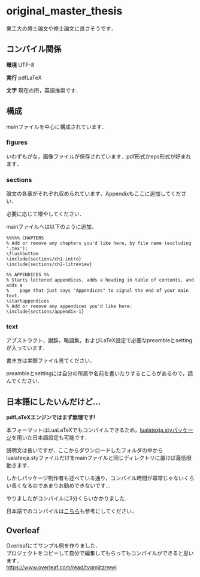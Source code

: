 # original_master_thesis
東工大の博士論文や修士論文に良さそうです．

## コンパイル関係
**環境** UTF-8

**実行** pdfLaTeX

**文字** 現在の所，英語推奨です．

## 構成
mainファイルを中心に構成されています．
### figures
いわずもがな，画像ファイルが保存されています．pdf形式かeps形式が好まれます．
### sections
論文の各章がそれぞれ収められています．Appendixもここに追加してください．

必要に応じて増やしてください．

mainファイルへは以下のように追加．
```
%%%%% CHAPTERS
% Add or remove any chapters you'd like here, by file name (excluding '.tex'):
\flushbottom
\include{sections/ch1-intro}
\include{sections/ch2-litreview}

%% APPENDICES %% 
% Starts lettered appendices, adds a heading in table of contents, and adds a
%    page that just says "Appendices" to signal the end of your main text.
\startappendices
% Add or remove any appendices you'd like here:
\include{sections/appendix-1}
```
### text
アブストラクト，謝辞，略語集，およびLaTeX設定で必要なpreambleとsettingが入っています．

書き方は実際ファイル見てください．

preambleとsettingには自分の所属や名前を書いたりするところがあるので，読んでください．
## 日本語にしたいんだけど…
**pdfLaTeXエンジンではまず無理です!**

本フォーマットはLuaLaTeXでもコンパイルできるため，[lualatexja.styパッケージ](https://www.ctan.org/pkg/luatexja)を用いた日本語設定も可能です．

説明文は長いですが，ここからダウンロードしたフォルダの中からlualatexja.styファイルだけをmainファイルと同じディレクトリに置けば最低限動きます．

しかしパッケージ制作者も述べている通り，コンパイル時間が尋常じゃないくらい長くなるのであまりお勧めできないです…

やりましたがコンパイルに3分くらいかかりました．

日本語でのコンパイルは[こちら](https://qiita.com/wtsnjp/items/76557b1598445a1fc9da#%E6%96%B0%E5%B8%B8%E8%AD%98-4-%E6%97%A5%E6%9C%AC%E8%AA%9E-latex-%E3%81%AF-uplatex-%E3%81%A0%E3%81%91%E3%81%98%E3%82%83%E3%81%AA%E3%81%84)も参考にしてください．

## Overleaf
Overleafにてサンプル例を作りました．  
プロジェクトをコピーして自分で編集してもらってもコンパイルができると思います．  
<https://www.overleaf.com/read/tvqmjjtzrwwj>
